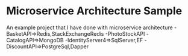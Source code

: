 # Microservice Architecture Sample
An example project that I have done with microservice architecture
-BasketAPI=>Redis,StackExchangeRedis
-PhotoStockAPI
-CatalogAPI=>MongoDB
-IdentityServer4=>SqlServer,EF
-DiscountAPI=>PostgreSql,Dapper
